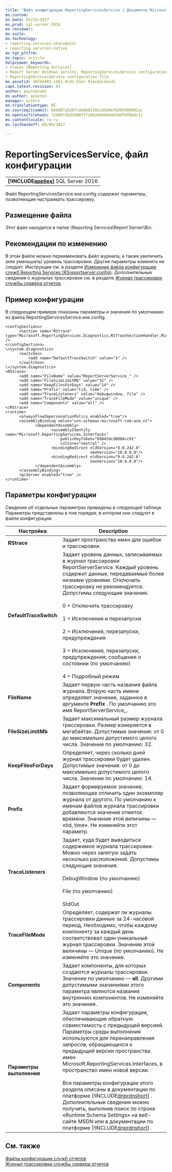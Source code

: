 ```yaml
---
title: "Файл конфигурации ReportingServicesService | Документы Microsoft"
ms.custom: 
ms.date: 03/15/2017
ms.prod: sql-server-2016
ms.reviewer: 
ms.suite: 
ms.technology:
- reporting-services-sharepoint
- reporting-services-native
ms.tgt_pltfrm: 
ms.topic: article
helpviewer_keywords:
- traces [Reporting Services]
- Report Server Windows service, ReportingServicesService configuration file
- ReportingServicesService configuration file
ms.assetid: 40f4a401-cb61-4c42-b1ec-01acdacdacd1
caps.latest.revision: 41
author: guyinacube
ms.author: asaxton
manager: erikre
ms.translationtype: HT
ms.sourcegitcommit: 0eb007a5207ceb0b023952d5d9ef6d95986092ac
ms.openlocfilehash: 72985f45d29d0f7f2d5a40494da929dfdfbbdc12
ms.contentlocale: ru-ru
ms.lasthandoff: 08/09/2017

---
```

# <a name="reportingservicesservice-configuration-file"></a>ReportingServicesService, файл конфигурации
 ||  
|-|  
|**[!INCLUDE[applies](../../includes/applies-md.md)]**  SQL Server 2016|
  
Файл ReportingServicesService.exe.config содержит параметры, позволяющие настраивать трассировку.  
  
## <a name="file-location"></a>Размещение файла  
 Этот файл находится в папке \Reporting Services\Report Server\Bin.  
  
## <a name="editing-guidelines"></a>Рекомендации по изменению  
 В этом файле можно переименовать файл журнала, а также увеличить (или уменьшить) уровень трассировки. Другие параметры изменять не следует. Инструкции см. в разделе [Изменение файла конфигурации служб Reporting Services (RSreportserver.config)](../../reporting-services/report-server/modify-a-reporting-services-configuration-file-rsreportserver-config.md). Дополнительные сведения о журналах трассировки см. в разделе [Журнал трассировки службы сервера отчетов](../../reporting-services/report-server/report-server-service-trace-log.md).  
  
## <a name="example-configuration"></a>Пример конфигурации  
 В следующем примере показаны параметры и значения по умолчанию из файла ReportingServicesService.exe.config.  
  
```  
<configSections>  
      <section name="RStrace" type="Microsoft.ReportingServices.Diagnostics.RSTraceSectionHandler,Microsoft.ReportingServices.Diagnostics" />  
</configSections>  
\<system.diagnostics>  
      <switches>  
          <add name="DefaultTraceSwitch" value="3" />  
      </switches>  
\</system.diagnostics>  
<RStrace>  
      <add name="FileName" value="ReportServerService_" />  
      <add name="FileSizeLimitMb" value="32" />  
      <add name="KeepFilesForDays" value="14" />  
      <add name="Prefix" value="tid, time" />  
      <add name="TraceListeners" value="debugwindow, file" />  
      <add name="TraceFileMode" value="unique" />  
      <add name="Components" value="all" />  
</RStrace>  
<runtime>  
      <alwaysFlowImpersonationPolicy enabled="true"/>  
      <assemblyBinding xmlns="urn:schemas-microsoft-com:asm.v1">  
             <dependentAssembly>  
                    <assemblyIdentity name="Microsoft.ReportingServices.Interfaces"  
                        publicKeyToken="89845dcd8080cc91"  
                        culture="neutral" />  
                    <bindingRedirect oldVersion="8.0.242.0"  
                                     newVersion="10.0.0.0"/>  
                    <bindingRedirect oldVersion="9.0.242.0"  
                                     newVersion="10.0.0.0"/>  
             </dependentAssembly>  
      </assemblyBinding>  
      <gcServer enabled="true" />  
</runtime>  
```  
  
## <a name="configuration-settings"></a>Параметры конфигурации  
 Сведения об отдельных параметрах приведены в следующей таблице. Параметры представлены в том порядке, в котором они следуют в файле конфигурации.  
  
|Настройка|Description|  
|-------------|-----------------|  
|**RStrace**|Задает пространства имен для ошибок и трассировки.|  
|**DefaultTraceSwitch**|Задает уровень данных, записываемых в журнал трассировки ReportServerService. Каждый уровень содержит данные, передаваемые более низкими уровнями. Отключать трассировку не рекомендуется. Допустимы следующие значения.<br /><br /> 0 = Отключить трассировку<br /><br /> 1 = Исключения и перезапуски<br /><br /> 2 = Исключения, перезапуски, предупреждения<br /><br /> 3 = Исключения, перезапуски, предупреждения, сообщения о состоянии (по умолчанию)<br /><br /> 4 = Подробный режим|  
|**FileName**|Задает первую часть названия файла журнала. Вторую часть имени определяет значение, заданное в аргументе **Prefix** . По умолчанию это имя ReportServerService_.|  
|**FileSizeLimitMb**|Задает максимальный размер журнала трассировки. Размер измеряется в мегабайтах. Допустимые значения: от 0 до максимально допустимого целого числа. Значение по умолчанию: 32.|  
|**KeepFilesForDays**|Определяет, через сколько дней журнал трассировки будет удален. Допустимые значения: от 0 до максимально допустимого целого числа. Значение по умолчанию: 14.|  
|**Prefix**|Задает формируемое значение, позволяющее отличить один экземпляр журнала от другого. По умолчанию к именам файлов журнала трассировки добавляются значения отметок времени. Значение этой величины — «tid, time». Не изменяйте этот параметр.|  
|**TraceListeners**|Задает, куда будет выводиться содержимое журнала трассировки. Можно через запятую задать несколько расположений. Допустимы следующие значения.<br /><br /> DebugWindow (по умолчанию)<br /><br /> File (по умолчанию)<br /><br /> StdOut|  
|**TraceFileMode**|Определяет, содержат ли журналы трассировки данные за 24-часовой период. Необходимо, чтобы каждому компоненту за каждый день соответствовал один уникальный журнал трассировки. Значение этой величины — Unique (по умолчанию). Не изменяйте это значение.|  
|**Components**|Задает компоненты, для которых создаются журналы трассировки. Значение по умолчанию — **all**. Другими допустимыми значениями этого параметра являются названия внутренних компонентов. Не изменяйте это значение.|  
|**Параметры выполнения**|Задает параметры конфигурации, обеспечивающие обратную совместимость с предыдущей версией. Параметры среды выполнения используются для перенаправления запросов, обращающихся к предыдущей версии пространства имен Microsoft.ReportingServices.Interfaces, в пространство имен новой версии.<br /><br /> Все параметры конфигурации этого раздела описаны в документации по платформе [!INCLUDE[dnprdnshort](../../includes/dnprdnshort-md.md)] . Дополнительные сведения можно получить, выполнив поиск по строке «Runtime Schema Settings» на веб-сайте MSDN или в документации по платформе [!INCLUDE[dnprdnshort](../../includes/dnprdnshort-md.md)] .|  
  
## <a name="see-also"></a>См. также  
 [Файлы конфигурации служб отчетов](../../reporting-services/report-server/reporting-services-configuration-files.md)   
 [Журнал трассировки службы сервера отчетов](../../reporting-services/report-server/report-server-service-trace-log.md)  
  
  

